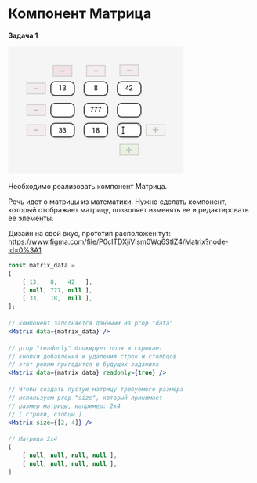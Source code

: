 # Компонент Матрица

**Задача 1**

![MatrixComponent](/components/matrix/MatrixComponent.png)

Необходимо реализовать компонент Матрица.

Речь идет о матрицы из математики. Нужно сделать компонент, который отображает матрицу, позволяет изменять ее и редактировать ее элементы.

Дизайн на свой вкус, прототип расположен тут:
https://www.figma.com/file/P0clTDXjiVlsm0Wq6StlZ4/Matrix?node-id=0%3A1 

```jsx
const matrix_data = 
[
    [ 13,   8,   42   ],
    [ null, 777, null ],
    [ 33,   18,  null ],
];

// компонент заполняется данными из prop "data"
<Matrix data={matrix_data} />

// prop "readonly" блокирует поля и скрывает
// кнопки добавления и удаления строк и столбцов
// этот режим пригодится в будущих заданиях
<Matrix data={matrix_data} readonly={true} />

// Чтобы создать пустую матрицу требуемого размера
// используем prop "size", который принимает
// размер матрицы, например: 2x4
// [ строки, стобцы ]
<Matrix size={[2, 4]} />

// Матрица 2x4
[
    [ null, null, null, null ],
    [ null, null, null, null ],
]
```
